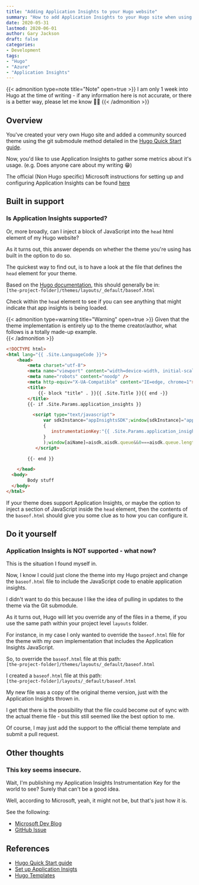 ```yaml
---
title: "Adding Application Insights to your Hugo website"
summary: "How to add Application Insights to your Hugo site when using a community theme."
date: 2020-05-31
lastmod: 2020-06-01
author: Gary Jackson
draft: false
categories:
- Development
tags:
- "Hugo"
- "Azure"
- "Application Insights"
---
```


{{< admonition type=note title="Note" open=true >}}
I am only 1 week into Hugo at the time of writing - if any information here is not accurate, or there is a better way, please let me know :slightly_smiling_face::pray:
{{< /admonition >}}

## Overview
You've created your very own Hugo site and added a community sourced theme using the git submodule method detailed in the [Hugo Quick Start guide](https://gohugo.io/getting-started/quick-start/#step-3-add-a-theme).

Now, you'd like to use Application Insights to gather some metrics about it's usage. (e.g. Does anyone care about my writing :grin:)

The official (Non Hugo specific) Microsoft instructions for setting up and configuring Application Insights can be found [here](https://docs.microsoft.com/en-au/azure/azure-monitor/app/website-monitoring)

## Built in support
### Is Application Insights supported?
Or, more broadly, can I inject a block of JavaScript into the `head` html element of my Hugo website?   

As it turns out, this answer depends on whether the theme you're using has built in the option to do so.

The quickest way to find out, is to have a look at the file that defines the `head` element for your theme.


Based on the [Hugo documentation](https://gohugo.io/templates/base/#define-the-base-template), this should generally be in:  
`[the-project-folder]/themes/layouts/_default/baseof.html`

Check within the `head` element to see if you can see anything that might indicate that app insights is being loaded.   

{{< admonition type=warning title="Warning" open=true >}}
Given that the theme implementation is entirely up to the theme creator/author, what follows is a totally made-up example.  
{{< /admonition >}}

```html
<!DOCTYPE html>
<html lang="{{ .Site.LanguageCode }}">
    <head>
        <meta charset="utf-8">
        <meta name="viewport" content="width=device-width, initial-scale=1">
        <meta name="robots" content="noodp" />
        <meta http-equiv="X-UA-Compatible" content="IE=edge, chrome=1">
        <title>
            {{- block "title" . }}{{ .Site.Title }}{{ end -}}
        </title>
        {{- if .Site.Params.application_insights }}

          <script type="text/javascript">
              var sdkInstance="appInsightsSDK";window[sdkInstance]="appInsights";var aiName=window[sdkInstance],aisdk=window[aiName]||function(e){function n(e){t[e]=function(){var n=arguments;t.queue.push(function(){t[e].apply(t,n)})}}var t={config:e};t.initialize=!0;var i=document,a=window;setTimeout(function(){var n=i.createElement("script");n.src=e.url||"https://az416426.vo.msecnd.net/scripts/b/ai.2.min.js",i.getElementsByTagName("script")[0].parentNode.appendChild(n)});try{t.cookie=i.cookie}catch(e){}t.queue=[],t.version=2;for(var r=["Event","PageView","Exception","Trace","DependencyData","Metric","PageViewPerformance"];r.length;)n("track"+r.pop());n("startTrackPage"),n("stopTrackPage");var s="Track"+r[0];if(n("start"+s),n("stop"+s),n("setAuthenticatedUserContext"),n("clearAuthenticatedUserContext"),n("flush"),!(!0===e.disableExceptionTracking||e.extensionConfig&&e.extensionConfig.ApplicationInsightsAnalytics&&!0===e.extensionConfig.ApplicationInsightsAnalytics.disableExceptionTracking)){n("_"+(r="onerror"));var o=a[r];a[r]=function(e,n,i,a,s){var c=o&&o(e,n,i,a,s);return!0!==c&&t["_"+r]({message:e,url:n,lineNumber:i,columnNumber:a,error:s}),c},e.autoExceptionInstrumented=!0}return t}(
              {
                 instrumentationKey:"{{ .Site.Params.application_insights_key }}"
              }
              );window[aiName]=aisdk,aisdk.queue&&0===aisdk.queue.length&&aisdk.trackPageView({});
           </script>

	    {{- end }}

    </head>
  <body>
        Body stuff
  </body>
</html>
```


If your theme does support Application Insights, or maybe the option to inject a section of JavaScript inside the `head` element, then the contents of the `baseof.html` should give you some clue as to how you can configure it.

## Do it yourself
### Application Insights is NOT supported - what now?
This is the situation I found myself in.

Now, I know I could just clone the theme into my Hugo project and change the `baseof.html` file to include the JavaScript code to enable application insights.

I didn't want to do this because I like the idea of pulling in updates to the theme via the Git submodule.

As it turns out, Hugo will let you override any of the files in a theme, if you use the same path within your project level `layouts` folder.

For instance, in my case I only wanted to override the `baseof.html` file for the theme with my own implementation that includes the Application Insights JavaScript.

So, to override the `baseof.html` file at this path:  
`[the-project-folder]/themes/layouts/_default/baseof.html`


I created a `baseof.html` file at this path:  
`[the-project-folder]/layouts/_default/baseof.html`

My new file was a copy of the original theme version, just with the Application Insights thrown in.

I get that there is the possibility that the file could become out of sync with the actual theme file - but this still seemed like the best option to me.

Of course, I may just add the support to the official theme template and submit a pull request.


## Other thoughts
### This key seems insecure.
Wait, I'm publishing my Application Insights Instrumentation Key for the world to see? Surely that can't be a good idea.

Well, according to Microsoft, yeah, it might not be, but that's just how it is.

See the following:  
- [Microsoft Dev Blog](https://devblogs.microsoft.com/premier-developer/alternative-way-to-protect-your-application-insights-instrumentation-key-in-javascript/)  
- [GitHub Issue](https://github.com/MicrosoftDocs/azure-docs/issues/28048)


## References
- [Hugo Quick Start guide](https://gohugo.io/getting-started/quick-start/#step-3-add-a-theme)  
- [Set up Application Insigts](https://docs.microsoft.com/en-au/azure/azure-monitor/app/website-monitoring)  
- [Hugo Templates](https://gohugo.io/templates/base/#define-the-base-template)  